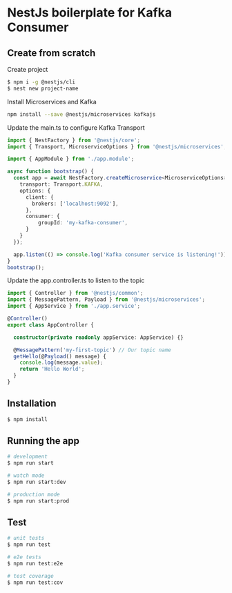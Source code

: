 # NestJs boilerplate for Kafka Consumer 

## Create from scratch
Create project
```bash
$ npm i -g @nestjs/cli
$ nest new project-name
```
Install Microservices and Kafka
```bash
npm install --save @nestjs/microservices kafkajs
```

Update the main.ts to configure Kafka Transport
```typescript
import { NestFactory } from '@nestjs/core';
import { Transport, MicroserviceOptions } from '@nestjs/microservices';

import { AppModule } from './app.module';

async function bootstrap() {
  const app = await NestFactory.createMicroservice<MicroserviceOptions>(AppModule, {
    transport: Transport.KAFKA,
    options: {
      client: {
        brokers: ['localhost:9092'],
      },
      consumer: {
          groupId: 'my-kafka-consumer',
      }
    }
  });

  app.listen(() => console.log('Kafka consumer service is listening!'))
}
bootstrap();
```
Update the app.controller.ts to listen to the topic
```typescript
import { Controller } from '@nestjs/common';
import { MessagePattern, Payload } from '@nestjs/microservices';
import { AppService } from './app.service';

@Controller()
export class AppController {

  constructor(private readonly appService: AppService) {}

  @MessagePattern('my-first-topic') // Our topic name
  getHello(@Payload() message) {
    console.log(message.value);
    return 'Hello World';
  }
}
```




## Installation

```bash
$ npm install
```

## Running the app

```bash
# development
$ npm run start

# watch mode
$ npm run start:dev

# production mode
$ npm run start:prod
```

## Test

```bash
# unit tests
$ npm run test

# e2e tests
$ npm run test:e2e

# test coverage
$ npm run test:cov
```